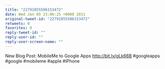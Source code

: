 ```yaml
---
title: "22791055506153472"
date: Wed Jan 05 23:06:25 +0000 2011
original-tweet-id: "22791055506153472"
retweets: 0
favorites: 0
reply-tweet-id: ""
reply-user-id: ""
reply-user-screen-name: ""
---
```

New Blog Post: MobileMe to Google Apps http://bit.ly/gLk66B #googleapps #google #mobileme #apple #iPhone

